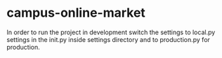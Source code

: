 # campus-online-market
In order to run the project in development switch the settings to local.py settings in the init.py inside settings directory and to production.py for production.
